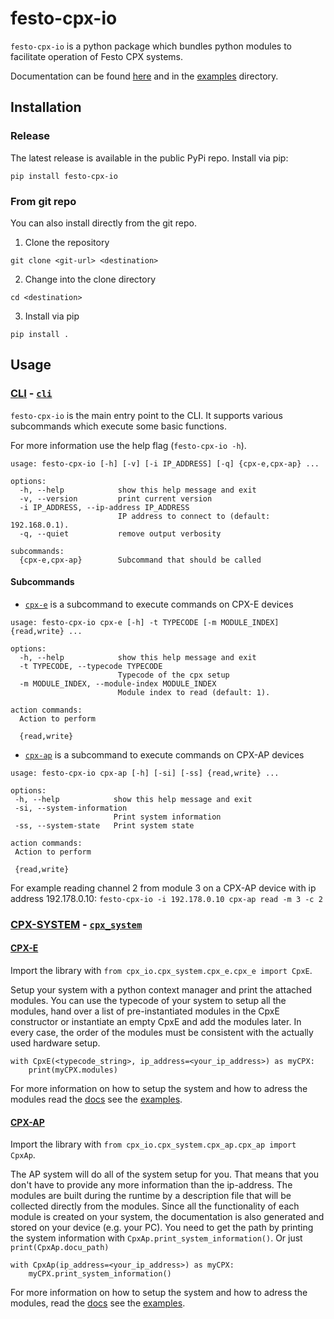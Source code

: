# festo-cpx-io
`festo-cpx-io` is a python package which bundles python modules to facilitate operation of Festo CPX systems.

Documentation can be found [here](https://festo-research.gitlab.io/electric-automation/festo-cpx-io/) and in the [examples](./examples) directory.

## Installation
### Release
The latest release is available in the public PyPi repo. 
Install via pip:
```
pip install festo-cpx-io
```
### From git repo
You can also install directly from the git repo.

1. Clone the repository

```
git clone <git-url> <destination>
```

2. Change into the clone directory
```
cd <destination>
```

3. Install via pip
```
pip install .
```


## Usage
### [CLI](https://festo-research.gitlab.io/electric-automation/festo-cpx-io/features/cli.html) - [`cli`](https://festo-research.gitlab.io/electric-automation/festo-cpx-io/cpx_io.cli.html#module-cpx_io.cli.cli)
`festo-cpx-io` is the main entry point to the CLI.
It supports various subcommands which execute some basic functions.

For more information use the help flag  (`festo-cpx-io -h`).
```
usage: festo-cpx-io [-h] [-v] [-i IP_ADDRESS] [-q] {cpx-e,cpx-ap} ...

options:
  -h, --help            show this help message and exit
  -v, --version         print current version
  -i IP_ADDRESS, --ip-address IP_ADDRESS
                        IP address to connect to (default: 192.168.0.1).
  -q, --quiet           remove output verbosity

subcommands:
  {cpx-e,cpx-ap}        Subcommand that should be called
```
#### Subcommands
- [`cpx-e`](https://festo-research.gitlab.io/electric-automation/festo-cpx-io/features/cli.html#cpx-e) is a subcommand to execute commands on CPX-E devices
```
usage: festo-cpx-io cpx-e [-h] -t TYPECODE [-m MODULE_INDEX] {read,write} ...

options:
  -h, --help            show this help message and exit
  -t TYPECODE, --typecode TYPECODE
                        Typecode of the cpx setup
  -m MODULE_INDEX, --module-index MODULE_INDEX
                        Module index to read (default: 1).

action commands:
  Action to perform

  {read,write}
```
- [`cpx-ap`](https://festo-research.gitlab.io/electric-automation/festo-cpx-io/features/cli.html#cpx-ap) is a subcommand to execute commands on CPX-AP devices
 ```
usage: festo-cpx-io cpx-ap [-h] [-si] [-ss] {read,write} ...

options:
  -h, --help            show this help message and exit
  -si, --system-information
                        Print system information
  -ss, --system-state   Print system state

action commands:
  Action to perform

  {read,write}
```

For example reading channel 2 from module 3 on a CPX-AP device with ip address 192.178.0.10:
`festo-cpx-io -i 192.178.0.10 cpx-ap read -m 3 -c 2`

### [CPX-SYSTEM](https://festo-research.gitlab.io/electric-automation/festo-cpx-io/features/cpx_io.html) - [`cpx_system`](https://festo-research.gitlab.io/electric-automation/festo-cpx-io/cpx_io.cpx_system.html#)
#### [CPX-E](https://festo-research.gitlab.io/electric-automation/festo-cpx-io/cpx_io.cpx_system.cpx_e.html)
Import the library with `from cpx_io.cpx_system.cpx_e.cpx_e import CpxE`. 

Setup your system with a python context manager and print the attached modules. You can use the typecode of your system to setup all the modules, hand over a list of pre-instantiated modules in the CpxE constructor or instantiate an empty CpxE and add the modules later. In every case, the order of the modules must be consistent with the actually used hardware setup.

```
with CpxE(<typecode_string>, ip_address=<your_ip_address>) as myCPX:
    print(myCPX.modules)
```

For more information on how to setup the system and how to adress the modules read the [docs](https://festo-research.gitlab.io/electric-automation/festo-cpx-io/features/cpx_io.html#cpx-e) see the [examples](https://festo-research.gitlab.io/electric-automation/festo-cpx-io/examples.html#cpx-e).


#### [CPX-AP](https://festo-research.gitlab.io/electric-automation/festo-cpx-io/cpx_io.cpx_system.cpx_ap.html)
Import the library with `from cpx_io.cpx_system.cpx_ap.cpx_ap import CpxAp`.

The AP system will do all of the system setup for you. That means that you don't have to provide any more information than the ip-address. The modules are built during the runtime by a description file that will be collected directly from the modules. Since all the functionality of each module is created on your system, the documentation is also generated and stored on your device (e.g. your PC). You need to get the path by printing the system information with `CpxAp.print_system_information()`. Or just `print(CpxAp.docu_path)`

```
with CpxAp(ip_address=<your_ip_address>) as myCPX:
    myCPX.print_system_information()
```

For more information on how to setup the system and how to adress the modules, read the [docs](https://festo-research.gitlab.io/electric-automation/festo-cpx-io/features/cpx_io.html#cpx-ap) see the [examples](https://festo-research.gitlab.io/electric-automation/festo-cpx-io/examples.html#cpx-ap).

